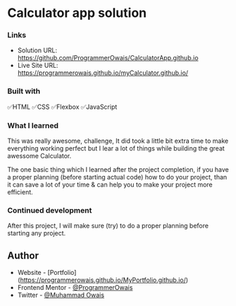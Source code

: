 # Calculator app solution

### Links

-   Solution URL: https://github.com/ProgrammerOwais/CalculatorApp.github.io
-   Live Site URL: https://programmerowais.github.io/myCalculator.github.io/

### Built with

✅HTML
✅CSS
✅Flexbox
✅JavaScript

### What I learned

This was really awesome, challenge, It did took a little bit extra time
to make everything working perfect but I lear a lot of things while building
the great awessome Calculator.

The one basic thing which I learned after the project completion, if you
have a proper planning (before starting actual code) how to do your project,
than it can save a lot of your time & can help you to make your project more
efficient.

### Continued development

After this project, I will make sure (try) to do a proper planning before
starting any project.

## Author

-   Website - [Portfolio] (https://programmerowais.github.io/MyPortfolio.github.io/)
-   Frontend Mentor - [@ProgrammerOwais](https://www.frontendmentor.io/profile/ProgrammerOwais)
-   Twitter - [@Muhammad Owais](https://twitter.com/Muhamma92019025)
